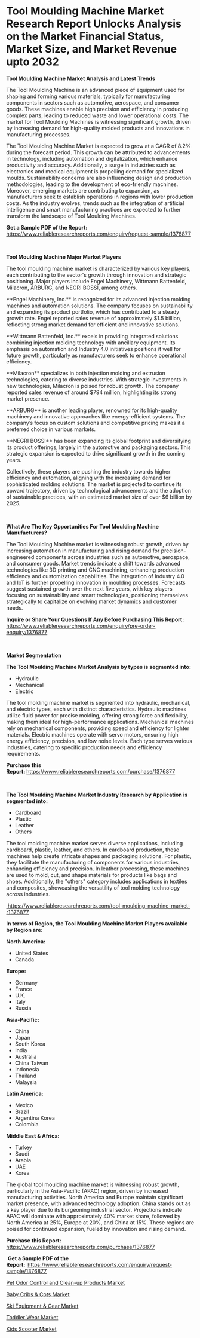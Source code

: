 <p><h1>Tool Moulding Machine Market Research Report Unlocks Analysis on the Market Financial Status, Market Size, and Market Revenue upto 2032</h1></p><p><strong>Tool Moulding Machine Market Analysis and Latest Trends</strong></p>
<p><p>The Tool Moulding Machine is an advanced piece of equipment used for shaping and forming various materials, typically for manufacturing components in sectors such as automotive, aerospace, and consumer goods. These machines enable high precision and efficiency in producing complex parts, leading to reduced waste and lower operational costs. The market for Tool Moulding Machines is witnessing significant growth, driven by increasing demand for high-quality molded products and innovations in manufacturing processes.</p><p>The Tool Moulding Machine Market is expected to grow at a CAGR of 8.2% during the forecast period. This growth can be attributed to advancements in technology, including automation and digitalization, which enhance productivity and accuracy. Additionally, a surge in industries such as electronics and medical equipment is propelling demand for specialized moulds. Sustainability concerns are also influencing design and production methodologies, leading to the development of eco-friendly machines. Moreover, emerging markets are contributing to expansion, as manufacturers seek to establish operations in regions with lower production costs. As the industry evolves, trends such as the integration of artificial intelligence and smart manufacturing practices are expected to further transform the landscape of Tool Moulding Machines.</p></p>
<p><strong>Get a Sample PDF of the Report:&nbsp;</strong> <a href="https://www.reliableresearchreports.com/enquiry/request-sample/1376877?utm_campaign=32&utm_medium=2&utm_source=Github&utm_content=ia&utm_term=13012025&utm_id=tool-moulding-machine">https://www.reliableresearchreports.com/enquiry/request-sample/1376877</a></p>
<p>&nbsp;</p>
<p><strong>Tool Moulding Machine Major Market Players</strong></p>
<p><p>The tool moulding machine market is characterized by various key players, each contributing to the sector's growth through innovation and strategic positioning. Major players include Engel Machinery, Wittmann Battenfeld, Milacron, ARBURG, and NEGRI BOSSI, among others.</p><p>**Engel Machinery, Inc.** is recognized for its advanced injection molding machines and automation solutions. The company focuses on sustainability and expanding its product portfolio, which has contributed to a steady growth rate. Engel reported sales revenue of approximately $1.5 billion, reflecting strong market demand for efficient and innovative solutions.</p><p>**Wittmann Battenfeld, Inc.** excels in providing integrated solutions combining injection molding technology with ancillary equipment. Its emphasis on automation and Industry 4.0 initiatives positions it well for future growth, particularly as manufacturers seek to enhance operational efficiency.</p><p>**Milacron** specializes in both injection molding and extrusion technologies, catering to diverse industries. With strategic investments in new technologies, Milacron is poised for robust growth. The company reported sales revenue of around $794 million, highlighting its strong market presence.</p><p>**ARBURG** is another leading player, renowned for its high-quality machinery and innovative approaches like energy-efficient systems. The company’s focus on custom solutions and competitive pricing makes it a preferred choice in various markets.</p><p>**NEGRI BOSSI** has been expanding its global footprint and diversifying its product offerings, largely in the automotive and packaging sectors. This strategic expansion is expected to drive significant growth in the coming years.</p><p>Collectively, these players are pushing the industry towards higher efficiency and automation, aligning with the increasing demand for sophisticated molding solutions. The market is projected to continue its upward trajectory, driven by technological advancements and the adoption of sustainable practices, with an estimated market size of over $6 billion by 2025.</p></p>
<p>&nbsp;</p>
<p><strong>What Are The Key Opportunities For Tool Moulding Machine Manufacturers?</strong></p>
<p><p>The Tool Moulding Machine market is witnessing robust growth, driven by increasing automation in manufacturing and rising demand for precision-engineered components across industries such as automotive, aerospace, and consumer goods. Market trends indicate a shift towards advanced technologies like 3D printing and CNC machining, enhancing production efficiency and customization capabilities. The integration of Industry 4.0 and IoT is further propelling innovation in moulding processes. Forecasts suggest sustained growth over the next five years, with key players focusing on sustainability and smart technologies, positioning themselves strategically to capitalize on evolving market dynamics and customer needs.</p></p>
<p><strong>Inquire or Share Your Questions If Any Before Purchasing This Report:</strong> <a href="https://www.reliableresearchreports.com/enquiry/pre-order-enquiry/1376877?utm_campaign=32&utm_medium=2&utm_source=Github&utm_content=ia&utm_term=13012025&utm_id=tool-moulding-machine">https://www.reliableresearchreports.com/enquiry/pre-order-enquiry/1376877</a></p>
<p>&nbsp;</p>
<p><strong>Market Segmentation</strong></p>
<p><strong>The Tool Moulding Machine Market Analysis by types is segmented into:</strong></p>
<p><ul><li>Hydraulic</li><li>Mechanical</li><li>Electric</li></ul></p>
<p><p>The tool molding machine market is segmented into hydraulic, mechanical, and electric types, each with distinct characteristics. Hydraulic machines utilize fluid power for precise molding, offering strong force and flexibility, making them ideal for high-performance applications. Mechanical machines rely on mechanical components, providing speed and efficiency for lighter materials. Electric machines operate with servo motors, ensuring high energy efficiency, precision, and low noise levels. Each type serves various industries, catering to specific production needs and efficiency requirements.</p></p>
<p><strong>Purchase this Report:&nbsp;</strong><a href="https://www.reliableresearchreports.com/purchase/1376877?utm_campaign=32&utm_medium=2&utm_source=Github&utm_content=ia&utm_term=13012025&utm_id=tool-moulding-machine">https://www.reliableresearchreports.com/purchase/1376877</a></p>
<p>&nbsp;</p>
<p><strong>The Tool Moulding Machine Market Industry Research by Application is segmented into:</strong></p>
<p><ul><li>Cardboard</li><li>Plastic</li><li>Leather</li><li>Others</li></ul></p>
<p><p>The tool molding machine market serves diverse applications, including cardboard, plastic, leather, and others. In cardboard production, these machines help create intricate shapes and packaging solutions. For plastic, they facilitate the manufacturing of components for various industries, enhancing efficiency and precision. In leather processing, these machines are used to mold, cut, and shape materials for products like bags and shoes. Additionally, the "others" category includes applications in textiles and composites, showcasing the versatility of tool molding technology across industries.</p></p>
<p><a href="https://www.reliableresearchreports.com/tool-moulding-machine-market-r1376877?utm_campaign=32&utm_medium=2&utm_source=Github&utm_content=ia&utm_term=13012025&utm_id=tool-moulding-machine">&nbsp;https://www.reliableresearchreports.com/tool-moulding-machine-market-r1376877</a></p>
<p><strong>In terms of Region, the Tool Moulding Machine Market Players available by Region are:</strong></p>
<p>
    <p> <strong> North America: </strong>
        <ul>
            <li>United States</li>
            <li>Canada</li>
        </ul>
        </p> 
    <p> <strong> Europe: </strong>
        <ul>
            <li>Germany</li>
            <li>France</li>
            <li>U.K.</li>
            <li>Italy</li>
            <li>Russia</li>
        </ul>
        </p> 
    <p> <strong> Asia-Pacific: </strong>
        <ul>
            <li>China</li>
            <li>Japan</li>
            <li>South Korea</li>
            <li>India</li>
            <li>Australia</li>
            <li>China Taiwan</li>
            <li>Indonesia</li>
            <li>Thailand</li>
            <li>Malaysia</li>
        </ul>
        </p> 
    <p> <strong> Latin America: </strong>
        <ul>
            <li>Mexico</li>
            <li>Brazil</li>
            <li>Argentina Korea</li>
            <li>Colombia</li>
        </ul>
        </p> 
    <p> <strong> Middle East & Africa: </strong>
        <ul>
            <li>Turkey</li>
            <li>Saudi</li>
            <li>Arabia</li>
            <li>UAE</li>
            <li>Korea</li>
        </ul>
    </p>
    </p>
<p><p>The global tool moulding machine market is witnessing robust growth, particularly in the Asia-Pacific (APAC) region, driven by increased manufacturing activities. North America and Europe maintain significant market presence, with advanced technology adoption. China stands out as a key player due to its burgeoning industrial sector. Projections indicate APAC will dominate with approximately 40% market share, followed by North America at 25%, Europe at 20%, and China at 15%. These regions are poised for continued expansion, fueled by innovation and rising demand.</p></p>
<p><strong>Purchase this Report: </strong><a href="https://www.reliableresearchreports.com/purchase/1376877?utm_campaign=32&utm_medium=2&utm_source=Github&utm_content=ia&utm_term=13012025&utm_id=tool-moulding-machine">https://www.reliableresearchreports.com/purchase/1376877</a></p>
<p>&nbsp;<strong>Get a Sample PDF of the Report:&nbsp;&nbsp;</strong><a href="https://www.reliableresearchreports.com/enquiry/request-sample/1376877?utm_campaign=32&utm_medium=2&utm_source=Github&utm_content=ia&utm_term=13012025&utm_id=tool-moulding-machine">https://www.reliableresearchreports.com/enquiry/request-sample/1376877</a></p>
<p><strong></strong></p>
<p><p><a href="https://github.com/alberthagorsuch/Market-Research-Report-List-1/blob/main/pet-odor-control-and-clean-up-products-market.md?utm_campaign=32&utm_medium=2&utm_source=Github&utm_content=ia&utm_term=13012025&utm_id=tool-moulding-machine">Pet Odor Control and Clean-up Products Market</a></p><p><a href="https://github.com/skerretflossie9297/Market-Research-Report-List-1/blob/main/baby-cribs-cots-market.md?utm_campaign=32&utm_medium=2&utm_source=Github&utm_content=ia&utm_term=13012025&utm_id=tool-moulding-machine">Baby Cribs & Cots Market</a></p><p><a href="https://github.com/shondapmbau/Market-Research-Report-List-1/blob/main/ski-equipment-gear-market.md?utm_campaign=32&utm_medium=2&utm_source=Github&utm_content=ia&utm_term=13012025&utm_id=tool-moulding-machine">Ski Equipment & Gear Market</a></p><p><a href="https://github.com/MonroeBullock54/Market-Research-Report-List-1/blob/main/toddler-wear-market.md?utm_campaign=32&utm_medium=2&utm_source=Github&utm_content=ia&utm_term=13012025&utm_id=tool-moulding-machine">Toddler Wear Market</a></p><p><a href="https://github.com/donnettaletizia/Market-Research-Report-List-1/blob/main/kids-scooter-market.md?utm_campaign=32&utm_medium=2&utm_source=Github&utm_content=ia&utm_term=13012025&utm_id=tool-moulding-machine">Kids Scooter Market</a></p></p>